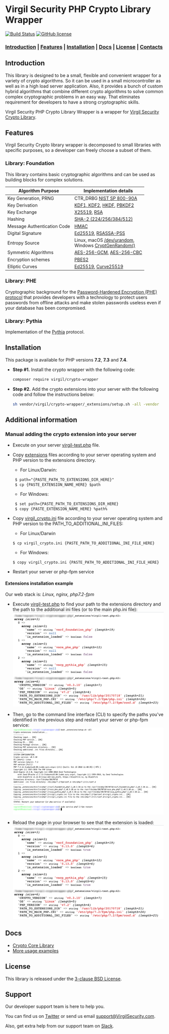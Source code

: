 # Virgil Security PHP Crypto Library Wrapper

[![Build Status](https://api.travis-ci.com/VirgilSecurity/virgil-cryptowrapper-php.svg?branch=master)](https://travis-ci.com/VirgilSecurity/virgil-cryptowrapper-php)
[![GitHub license](https://img.shields.io/badge/license-BSD%203--Clause-blue.svg)](https://github.com/VirgilSecurity/virgil/blob/master/LICENSE)

### [Introduction](#introduction) | [Features](#features) | [Installation](#installation) | [Docs](#docs) | [License](#license) | [Contacts](#support)

## Introduction
This library is designed to be a small, flexible and convenient wrapper for a variety of crypto algorithms. So it can be used in a small microcontroller as well as in a high load server application. Also, it provides a bunch of custom hybrid algorithms that combine different crypto algorithms to solve common complex cryptographic problems in an easy way. That eliminates requirement for developers to have a strong cryptographic skills.

Virgil Security PHP Crypto Library Wrapper is a wrapper for [Virgil Security Crypto Library](https://github.com/VirgilSecurity/virgil-crypto-c).

## Features
Virgil Security Crypto library wrapper is decomposed to small libraries with specific purposes, so a developer can freely choose a subset of them.

### Library: Foundation

This library contains basic cryptographic algorithms and can be used as building blocks for complex solutions.

| Algorithm Purpose           | Implementation details                                                                                                                                    |
|-----------------------------|-----------------------------------------------------------------------------------------------------------------------------------------------------------|
| Key Generation, PRNG        | CTR_DRBG [NIST SP 800-90A](http://nvlpubs.nist.gov/nistpubs/SpecialPublications/NIST.SP.800-90Ar1.pdf)                                                    |
| Key Derivation              | [KDF1, KDF2](https://www.shoup.net/iso/std6.pdf),  [HKDF](https://tools.ietf.org/html/rfc5869), [PBKDF2](https://tools.ietf.org/html/rfc8018#section-5.2) |
| Key Exchange                | [X25519](https://tools.ietf.org/html/rfc7748), [RSA](http://nvlpubs.nist.gov/nistpubs/SpecialPublications/NIST.SP.800-56Br1.pdf)                          |
| Hashing                     | [SHA-2 (224/256/384/512)](https://tools.ietf.org/html/rfc4634)                                                                                            |
| Message Authentication Code | [HMAC](https://www.ietf.org/rfc/rfc2104.txt)                                                                                                              |
| Digital Signature           | [Ed25519](https://tools.ietf.org/html/rfc8032), [RSASSA-PSS](https://tools.ietf.org/html/rfc4056)                                                         |
| Entropy Source              | Linux, macOS [/dev/urandom](https://tls.mbed.org/module-level-design-rng),<br>Windows [CryptGenRandom()](https://tls.mbed.org/module-level-design-rng)    |
| Symmetric Algorithms        | [AES-256-GCM](http://nvlpubs.nist.gov/nistpubs/Legacy/SP/nistspecialpublication800-38d.pdf), [AES-256-CBC](https://tools.ietf.org/html/rfc3602)           |
| Encryption schemes          | [PBES2](https://tools.ietf.org/html/rfc8018#section-6.2)                                                                                                  |
| Elliptic Curves             | [Ed25519](https://tools.ietf.org/html/rfc8032), [Curve25519](https://tools.ietf.org/html/rfc7748)                                                         |

### Library: PHE

Cryptographic background for the [Password-Hardened Encryption (PHE) protocol](https://virgilsecurity.com/wp-content/uploads/2018/11/PHE-Whitepaper-2018.pdf) that provides developers with a technology to protect users 
passwords from offline attacks and make stolen passwords useless even if your database has been compromised.

### Library: Pythia

Implementation of the [Pythia](http://pages.cs.wisc.edu/~ace/papers/pythia-full.pdf) protocol.

## Installation

This package is available for PHP versions **7.2**, **7.3** and **7.4**.

- **Step #1.** Install the crypto wrapper with the following code:

    ```bash
    composer require virgil/crypto-wrapper
    ```

- **Step #2.** Add the crypto extensions into your server with the following code and follow the instructions below:
     ```bash
     sh vendor/virgil/crypto-wrapper/_extensions/setup.sh -all -vendor
     ```
     
## Additional information

### Manual adding the crypto extension into your server

- Execute on your server [virgil-test.php](_extensions/virgil-test.php) file.

- Copy [extensions](_extensions/bin) files according to your server operating system and PHP version to the extensions directory.
    - For Linux/Darwin:
    ```
     $ path="{PASTE_PATH_TO_EXTENSIONS_DIR_HERE}"
     $ cp {PASTE_EXTENSION_NAME_HERE} $path
    ```
    - For Windows:
    ```
     $ set path={PASTE_PATH_TO_EXTENSIONS_DIR_HERE}
     $ copy {PASTE_EXTENSION_NAME_HERE} %path%
    ```
- Copy [virgil_crypto.ini](_extensions/bin) file according to your server operating system and PHP version to the PATH_TO_ADDITIONAL_INI_FILES:
    - For Linux/Darwin
    ```
    $ cp virgil_crypto.ini {PASTE_PATH_TO_ADDITIONAL_INI_FILE_HERE}
    ```
    - For Windows:
    ```
    $ copy virgil_crypto.ini {PASTE_PATH_TO_ADDITIONAL_INI_FILE_HERE}
    ```
    
- Restart your server or php-fpm service

#### Extensions installation example

Our web stack is: *Linux, nginx, php7.2-fpm*

- Execute [virgil-test.php](_extensions/virgil-test.php) to find your path to the extensions directory and the path to the additional ini files (or to the main php.ini file):
  ![](_extensions/_help/01.png)

- Then, go to the command line interface (CLI) to specify the paths you've identified in the previous step and restart your server or php-fpm service:
  ![](_extensions/_help/02.png)

- Reload the page in your browser to see that the extension is loaded:
  ![](_extensions/_help/03.png)

## Docs
- [Crypto Core Library](https://github.com/VirgilSecurity/virgil-crypto-c)
- [More usage examples](https://developer.virgilsecurity.com/docs/how-to#cryptography)

## License

This library is released under the [3-clause BSD License](LICENSE).

## Support
Our developer support team is here to help you.

You can find us on [Twitter](https://twitter.com/VirgilSecurity) or send us email support@VirgilSecurity.com.

Also, get extra help from our support team on [Slack](https://virgilsecurity.com/join-community).
